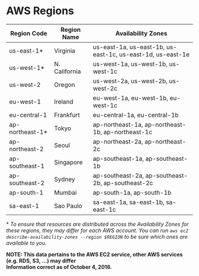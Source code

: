 # AWS Regions

| Region Code     | Region Name     | Availability Zones
------------------|-----------------|--------------------------------------------------------
| us-east-1*      | Virginia	      | us-east-1a, us-east-1b, us-east-1c, us-east-1d, us-east-1e
| us-west-1*      | N. California   | us-west-1a, us-west-1b, us-west-1c
| us-west-2	      | Oregon	        | us-west-2a, us-west-2b, us-west-2c
| eu-west-1	      | Ireland	        | eu-west-1a, eu-west-1b, eu-west-1c
| eu-central-1	  | Frankfurt	      | eu-central-1a, eu-central-1b
| ap-northeast-1* | Tokyo	          | ap-northeast-1a, ap-northeast-1b, ap-northeast-1c
| ap-northeast-2  | Seoul           | ap-northeast-2a, ap-northeast-2c
| ap-southeast-1	| Singapore	      | ap-southeast-1a, ap-southeast-1b
| ap-southeast-2	| Sydney	        | ap-southeast-2a, ap-southeast-2b, ap-southeast-2c
| ap-south-1      | Mumbai          | ap-south-1a, ap-south-1b
| sa-east-1	      | Sao Paulo	      | sa-east-1a, sa-east-1b, sa-east-1c

\* *To ensure that resources are distributed across the Availability Zones for these regions, they may differ for each AWS account. You can run `aws ec2 describe-availability-zones --region $REGION` to be sure which ones are available to you.*

**NOTE: This data pertains to the AWS EC2 service, other AWS services (e.g. RDS, S3, ...) may differ  
Information correct as of October 4, 2016.**
